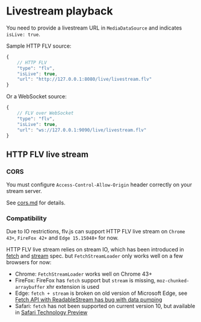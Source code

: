 
Livestream playback
===================
You need to provide a livestream URL in `MediaDataSource` and indicates `isLive: true`.

Sample HTTP FLV source:

```js
{
    // HTTP FLV
    "type": "flv",
    "isLive": true,
    "url": "http://127.0.0.1:8080/live/livestream.flv"
}
```

Or a WebSocket source:

```js
{
    // FLV over WebSocket
    "type": "flv",
    "isLive": true,
    "url": "ws://127.0.0.1:9090/live/livestream.flv"
}
```

## HTTP FLV live stream

### CORS
You must configure `Access-Control-Allow-Origin` header correctly on your stream server.

See [cors.md](../docs/cors.md) for details.

### Compatibility
Due to IO restrictions, flv.js can support HTTP FLV live stream on `Chrome 43+`, `FireFox 42+` and `Edge 15.15048+` for now.

HTTP FLV live stream relies on stream IO, which has been introduced in [fetch][] and [stream][] spec. but `FetchStreamLoader` only works well on a few browsers for now:

- Chrome: `FetchStreamLoader` works well on Chrome 43+
- FireFox: FireFox has `fetch` support but `stream` is missing, `moz-chunked-arraybuffer` xhr extension is used
- Edge: `fetch + stream` is broken on old version of Microsoft Edge, see [Fetch API with ReadableStream has bug with data pumping][]
- Safari: `fetch` has not been supported on current version 10, but available in [Safari Technology Preview][]

[fetch]: https://fetch.spec.whatwg.org/
[stream]: https://streams.spec.whatwg.org/
[Fetch API with ReadableStream has bug with data pumping]: https://developer.microsoft.com/en-us/microsoft-edge/platform/issues/8196907/
[Safari Technology Preview]: https://developer.apple.com/safari/technology-preview/
